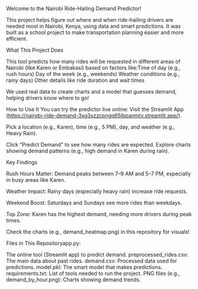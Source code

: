 Welcome to the Nairobi Ride-Hailing Demand Predictor! 

This project helps figure out where and when ride-hailing drivers are needed most in Nairobi, Kenya, using data and smart predictions. It was built as a school project to make transportation planning easier and more efficient.

What This Project Does

This tool predicts how many rides will be requested in different areas of Nairobi (like Karen or Embakasi) based on factors like:Time of day (e.g., rush hours)
Day of the week (e.g., weekends)
Weather conditions (e.g., rainy days)
Other details like ride duration and wait times

We used real data to create charts and a model that guesses demand, helping drivers know where to go!

How to Use It
You can try the predictor live online:
Visit the Streamlit App (https://nairobi-ride-demand-3xg3xzzcpngq65jbpanmtv.streamlit.app/).

Pick a location (e.g., Karen), time (e.g., 5 PM), day, and weather (e.g., Heavy Rain).

Click “Predict Demand” to see how many rides are expected.
Explore charts showing demand patterns (e.g., high demand in Karen during rain).

Key Findings

Rush Hours Matter: Demand peaks between 7–9 AM and 5–7 PM, especially in busy areas like Karen.

Weather Impact: Rainy days (especially heavy rain) increase ride requests.

Weekend Boost: Saturdays and Sundays see more rides than weekdays.

Top Zone: Karen has the highest demand, needing more drivers during peak times.

Check the charts (e.g., demand_heatmap.png) in this repository for visuals!

Files in This Repositoryapp.py: 

The online tool (Streamlit app) to predict demand.
preprocessed_rides.csv: The main data about past rides.
demand.csv: Processed data used for predictions.
model.pkl: The smart model that makes predictions.
requirements.txt: List of tools needed to run the project.
PNG files (e.g., demand_by_hour.png): Charts showing demand trends.


